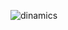 ![dinamics](https://user-images.githubusercontent.com/97610610/181051134-74838c24-328c-40ac-90fb-760c82c8b540.gif)
